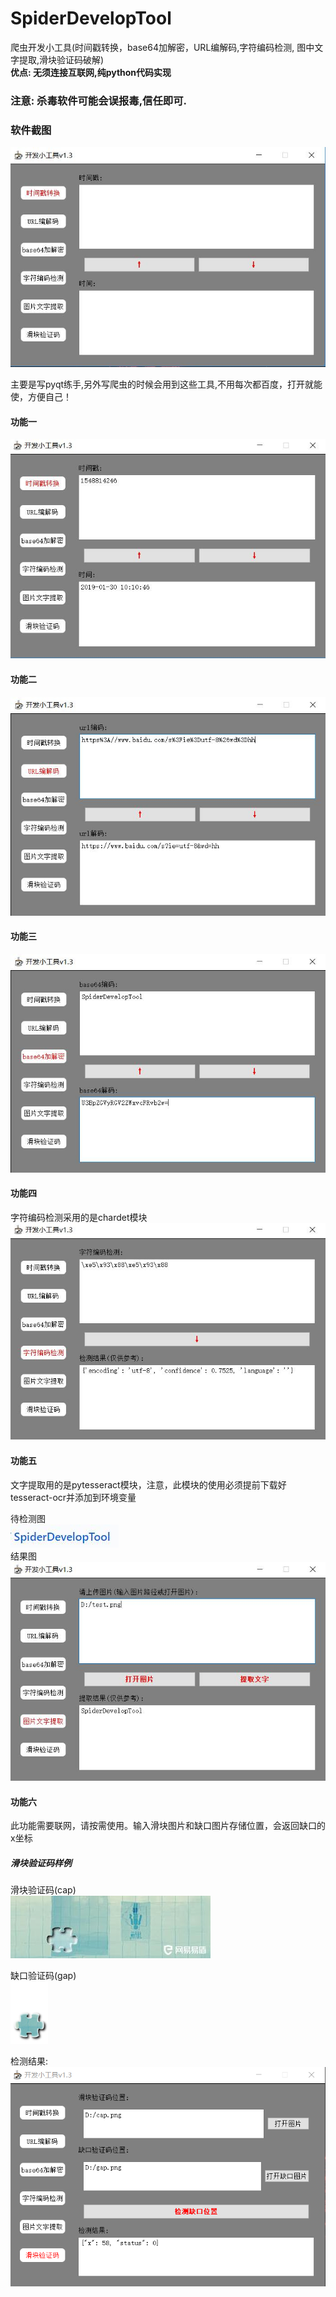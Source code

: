 # SpiderDevelopTool
爬虫开发小工具(时间戳转换，base64加解密，URL编解码,字符编码检测, 图中文字提取,滑块验证码破解)  
**优点: 无须连接互联网,纯python代码实现**  
### 注意: 杀毒软件可能会误报毒,信任即可.

###  软件截图
![封面](img/封面.jpg)

主要是写pyqt练手,另外写爬虫的时候会用到这些工具,不用每次都百度，打开就能使，方便自己！

#### 功能一
![1](img/时间戳转换.jpg)
#### 功能二
![2](img/URL编解码.jpg)
#### 功能三
![3](img/base64加解密.jpg)
#### 功能四
字符编码检测采用的是chardet模块
![4](img/字符编码检测.jpg)
<br>
#### 功能五
文字提取用的是pytesseract模块，注意，此模块的使用必须提前下载好tesseract-ocr并添加到环境变量  

待检测图  
![5](img/test.png)  
结果图  
![5](img/图片文字提取.jpg)

#### 功能六
此功能需要联网，请按需使用。输入滑块图片和缺口图片存储位置，会返回缺口的x坐标

##### 滑块验证码样例
滑块验证码(cap)  
![6](img/cap.png)  

缺口验证码(gap)  
![6](img/gap.png)  

检测结果:  
![6](img/滑块验证码.jpg)
